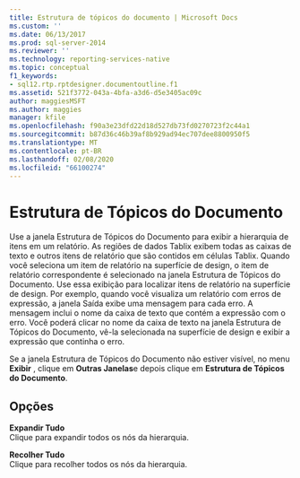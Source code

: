 ```yaml
---
title: Estrutura de tópicos do documento | Microsoft Docs
ms.custom: ''
ms.date: 06/13/2017
ms.prod: sql-server-2014
ms.reviewer: ''
ms.technology: reporting-services-native
ms.topic: conceptual
f1_keywords:
- sql12.rtp.rptdesigner.documentoutline.f1
ms.assetid: 521f3772-043a-4bfa-a3d6-d5e3405ac09c
author: maggiesMSFT
ms.author: maggies
manager: kfile
ms.openlocfilehash: f90a3e23dfd22d18d527db73fd0270723f2c44a1
ms.sourcegitcommit: b87d36c46b39af8b929ad94ec707dee8800950f5
ms.translationtype: MT
ms.contentlocale: pt-BR
ms.lasthandoff: 02/08/2020
ms.locfileid: "66100274"
---
```

# <a name="document-outline"></a>Estrutura de Tópicos do Documento
  Use a janela Estrutura de Tópicos do Documento para exibir a hierarquia de itens em um relatório. As regiões de dados Tablix exibem todas as caixas de texto e outros itens de relatório que são contidos em células Tablix. Quando você seleciona um item de relatório na superfície de design, o item de relatório correspondente é selecionado na janela Estrutura de Tópicos do Documento. Use essa exibição para localizar itens de relatório na superfície de design. Por exemplo, quando você visualiza um relatório com erros de expressão, a janela Saída exibe uma mensagem para cada erro. A mensagem inclui o nome da caixa de texto que contém a expressão com o erro. Você poderá clicar no nome da caixa de texto na janela Estrutura de Tópicos do Documento, vê-la selecionada na superfície de design e exibir a expressão que continha o erro.  
  
 Se a janela Estrutura de Tópicos do Documento não estiver visível, no menu **Exibir** , clique em **Outras Janelas**e depois clique em **Estrutura de Tópicos do Documento**.  
  
## <a name="options"></a>Opções  
 **Expandir Tudo**  
 Clique para expandir todos os nós da hierarquia.  
  
 **Recolher Tudo**  
 Clique para recolher todos os nós da hierarquia.  
  
  
